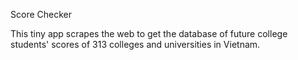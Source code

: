 Score Checker 

This tiny app scrapes the web to get the database of future college students' scores of 313 colleges and universities in Vietnam.
